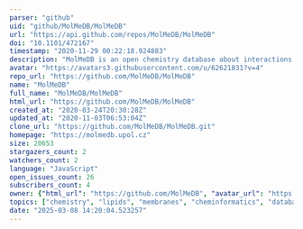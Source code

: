 ```yaml
---
parser: "github"
uid: "github/MolMeDB/MolMeDB"
url: "https://api.github.com/repos/MolMeDB/MolMeDB"
doi: "10.1101/472167"
timestamp: "2020-11-29 00:22:18.924883"
description: "MolMeDB is an open chemistry database about interactions of molecules with membranes."
avatar: "https://avatars3.githubusercontent.com/u/62621831?v=4"
repo_url: "https://github.com/MolMeDB/MolMeDB"
name: "MolMeDB"
full_name: "MolMeDB/MolMeDB"
html_url: "https://github.com/MolMeDB/MolMeDB"
created_at: "2020-03-24T20:30:28Z"
updated_at: "2020-11-03T06:53:04Z"
clone_url: "https://github.com/MolMeDB/MolMeDB.git"
homepage: "https://molmedb.upol.cz"
size: 20653
stargazers_count: 2
watchers_count: 2
language: "JavaScript"
open_issues_count: 26
subscribers_count: 4
owner: {"html_url": "https://github.com/MolMeDB", "avatar_url": "https://avatars3.githubusercontent.com/u/62621831?v=4", "login": "MolMeDB", "type": "Organization"}
topics: ["chemistry", "lipids", "membranes", "cheminformatics", "database", "small-molecule", "permeability"]
date: "2025-03-08 14:20:04.523257"
---
```

